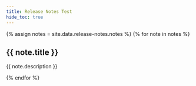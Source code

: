 ```yaml
---
title: Release Notes Test
hide_toc: true
---
```


{% assign notes = site.data.release-notes.notes %}
{% for note in notes %}
<article class="release-note">
  <h2 id="{{note.slug }}">{{ note.title }}</h2>
  <div class="release-note__body">
    <main>
      <p>{{ note.description }}</p>
    </main>
  </div>
</article>
{% endfor %}
